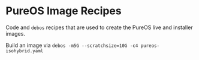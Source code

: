 # PureOS Image Recipes

Code and `debos` recipes that are used to create the PureOS live and installer
images.

Build an image via `debos -m5G --scratchsize=10G -c4 pureos-isohybrid.yaml`
